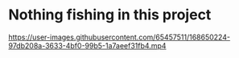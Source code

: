 # Nothing fishing in this project



https://user-images.githubusercontent.com/65457511/168650224-97db208a-3633-4bf0-99b5-1a7aeef31fb4.mp4

